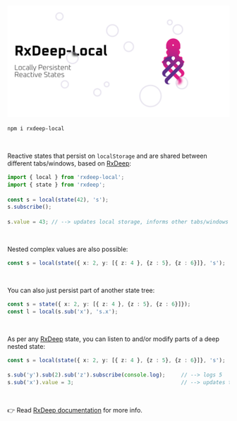 ![banner](/rxdeep-local-banner.png)

```bash
npm i rxdeep-local
```

<br>

Reactive states that persist on `localStorage` and are shared between different tabs/windows, based on [RxDeep](https://loreanvictor.github.io/rxdeep/):

```ts
import { local } from 'rxdeep-local';
import { state } from 'rxdeep';

const s = local(state(42), 's');
s.subscribe();

s.value = 43; // --> updates local storage, informs other tabs/windows of the change.
```

<br>

Nested complex values are also possible:

```ts
const s = local(state({ x: 2, y: [{ z: 4 }, {z : 5}, {z : 6}]}, 's');
```

<br>

You can also just persist part of another state tree:

```ts
const s = state({ x: 2, y: [{ z: 4 }, {z : 5}, {z : 6}]});
const l = local(s.sub('x'), 's.x');
```

<br>

As per any [RxDeep](https://loreanvictor.github.io/rxdeep/) state, you can listen to and/or modify parts of a deep nested state:

```ts
const s = local(state({ x: 2, y: [{ z: 4 }, {z : 5}, {z : 6}]}, 's');

s.sub('y').sub(2).sub('z').subscribe(console.log);     // --> logs 5
s.sub('x').value = 3;                                  // --> updates the state, rewriting on localStorage and notifying other tabs
```

<br>

👉 Read [RxDeep documentation](https://loreanvictor.github.io/rxdeep/) for more info.


